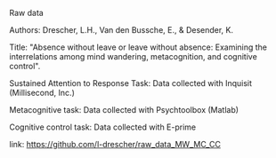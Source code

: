 Raw data

Authors: Drescher, L.H., Van den Bussche, E., & Desender, K.

Title: "Absence without leave or leave without absence: Examining the interrelations among mind wandering, metacognition, and cognitive control".

Sustained Attention to Response Task: Data collected with Inquisit (Millisecond, Inc.)

Metacognitive task: Data collected with Psychtoolbox (Matlab)

Cognitive control task: Data collected with E-prime

link:
https://github.com/l-drescher/raw_data_MW_MC_CC
